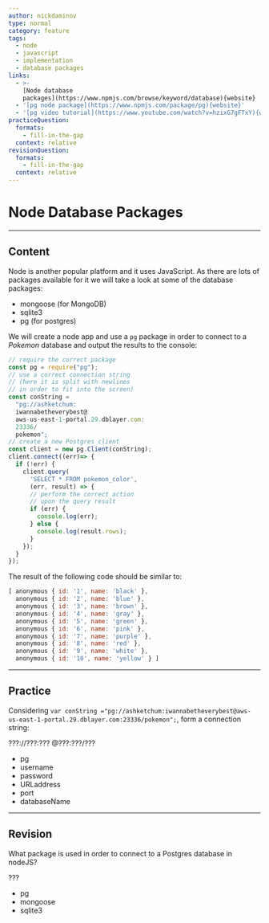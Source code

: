 ```yaml
---
author: nickdaminov
type: normal
category: feature
tags:
  - node
  - javascript
  - implementation
  - database packages
links:
  - >-
    [Node database
    packages](https://www.npmjs.com/browse/keyword/database){website}
  - '[pg node package](https://www.npmjs.com/package/pg){website}'
  - '[pg video tutorial](https://www.youtube.com/watch?v=hzixG7gFTxY){website}'
practiceQuestion:
  formats:
    - fill-in-the-gap
  context: relative
revisionQuestion:
  formats:
    - fill-in-the-gap
  context: relative
---
```


# Node Database Packages


---

## Content

Node is another popular platform and it uses JavaScript. As there are lots of packages available for it we will take a look at some of the database packages:

- mongoose (for MongoDB)
- sqlite3
- pg (for postgres)

We will create a node app and use a `pg` package in order to connect to a *Pokemon* database and output the results to the console:

```js
// require the correct package
const pg = require("pg");
// use a correct connection string
// (here it is split with newlines
// in order to fit into the screen)
const conString =
  "pg://ashketchum:
  iwannabetheverybest@
  aws-us-east-1-portal.29.dblayer.com:
  23336/
  pokemon";
// create a new Postgres client
const client = new pg.Client(conString);
client.connect((err)=> {
  if (!err) {
    client.query(
      'SELECT * FROM pokemon_color',
      (err, result) => {
      // perform the correct action
      // upon the query result
      if (err) {
        console.log(err);
      } else {
        console.log(result.rows);
      }
    });
  }
});
```

The result of the following code should be similar to:

```js
[ anonymous { id: '1', name: 'black' },
  anonymous { id: '2', name: 'blue' },
  anonymous { id: '3', name: 'brown' },
  anonymous { id: '4', name: 'gray' },
  anonymous { id: '5', name: 'green' },
  anonymous { id: '6', name: 'pink' },
  anonymous { id: '7', name: 'purple' },
  anonymous { id: '8', name: 'red' },
  anonymous { id: '9', name: 'white' },
  anonymous { id: '10', name: 'yellow' } ]
```


---

## Practice

Considering `var conString ="pg://ashketchum:iwannabetheverybest@aws-us-east-1-portal.29.dblayer.com:23336/pokemon";`, form a connection string:

???://???:???
@???:???/???

- pg
- username
- password
- URLaddress
- port
- databaseName


---

## Revision

What package is used in order to connect to a Postgres database in nodeJS?

???

- pg
- mongoose
- sqlite3
